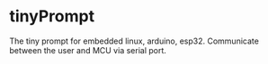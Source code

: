 # tinyPrompt
 The tiny prompt for embedded linux, arduino, esp32. Communicate between the user and MCU via serial port.
